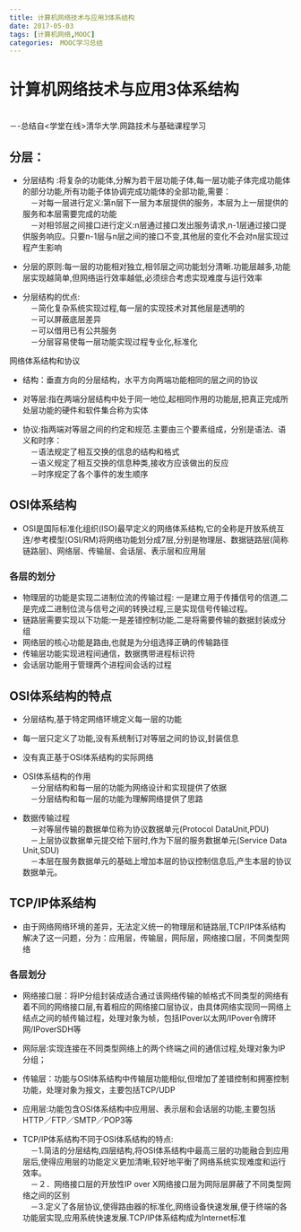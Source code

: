 ```yaml
---
title: 计算机网络技术与应用3体系结构
date: 2017-05-03
tags: [计算机网络,MOOC]
categories:　MOOC学习总结
---
```


# 计算机网络技术与应用3体系结构
<br/>   －-总结自<学堂在线>清华大学.网路技术与基础课程学习

## 分层：
* 分层结构 :将复杂的功能体,分解为若干层功能子体,每一层功能子体完成功能体的部分功能,所有功能子体协调完成功能体的全部功能,需要：
<br/>　－对每一层进行定义:第n层下一层为本层提供的服务，本层为上一层提供的服务和本层需要完成的功能
<br/>　－对相邻层之间接口进行定义:n层通过接口发出服务请求,n-1层通过接口提供服务响应。只要n-1层与n层之间的接口不变,其他层的变化不会对n层实现过程产生影响

* 分层的原则:每一层的功能相对独立,相邻层之间功能划分清晰.功能层越多,功能层实现越简单,但网络运行效率越低,必须综合考虑实现难度与运行效率
* 分层结构的优点:
<br/>　－简化复杂系统实现过程,每一层的实现技术对其他层是透明的
<br/>　－可以屏蔽底层差异
<br/>　－可以借用已有公共服务
<br/>　－分层容易使每一层功能实现过程专业化,标准化

网络体系结构和协议
* 结构：垂直方向的分层结构，水平方向两端功能相同的层之间的协议
* 对等层:指在两端分层结构中处于同一地位,起相同作用的功能层,把真正完成所处层功能的硬件和软件集合称为实体

* 协议:指两端对等层之间的约定和规范.主要由三个要素组成，分别是语法、语义和时序：
<br/>　－语法规定了相互交换的信息的结构和格式
<br/>　－语义规定了相互交换的信息种类,接收方应该做出的反应
<br/>　－时序规定了各个事件的发生顺序

## OSI体系结构

* OSI是国际标准化组织(ISO)最早定义的网络体系结构,它的全称是开放系统互连/参考模型(OSI/RM)将网络功能划分成7层,分别是物理层、数据链路层(简称链路层)、网络层、传输层、会话层、表示层和应用层
### 各层的划分
* 物理层的功能是实现二进制位流的传输过程: 一是建立用于传播信号的信道,二是完成二进制位流与信号之间的转换过程,三是实现信号传输过程。
* 链路层需要实现以下功能:一是差错控制功能,二是将需要传输的数据封装成分组
* 网络层的核心功能是路由,也就是为分组选择正确的传输路径
* 传输层功能实现进程间通信，数据携带进程标识符
* 会话层功能用于管理两个进程间会话的过程

## OSI体系结构的特点
* 分层结构,基于特定网络环境定义每一层的功能
* 每一层只定义了功能,没有系统制订对等层之间的协议,封装信息
* 没有真正基于OSI体系结构的实际网络
* OSI体系结构的作用
<br/>　－分层结构和每一层的功能为网络设计和实现提供了依据
<br/>　－分层结构和每一层的功能为理解网络提供了思路

* 数据传输过程
<br/>　－对等层传输的数据单位称为协议数据单元(Protocol DataUnit,PDU)
<br/>　－上层协议数据单元提交给下层时,作为下层的服务数据单元(Service Data Unit,SDU)
<br/>　－本层在服务数据单元的基础上增加本层的协议控制信息后,产生本层的协议数据单元。



##  TCP/IP体系结构
* 由于网络网络环境的差异，无法定义统一的物理层和链路层,TCP/IP体系结构解决了这一问题，分为：应用层，传输层，网际层，网络接口层，不同类型网络
### 各层划分
* 网络接口层：将IP分组封装成适合通过该网络传输的帧格式不同类型的网络有着不同的网络接口层,有着相应的网络接口层协议，由具体网络实现同一网络上结点之间的帧传输过程，处理对象为帧，包括IPover以太网/IPover令牌环网/IPoverSDH等
* 网际层:实现连接在不同类型网络上的两个终端之间的通信过程,处理对象为IP分组；
* 传输层：功能与OSI体系结构中传输层功能相似,但增加了差错控制和拥塞控制功能，处理对象为报文，主要包括TCP/UDP
* 应用层:功能包含OSI体系结构中应用层、表示层和会话层的功能,主要包括HTTP／FTP／SMTP／POP3等

* TCP/IP体系结构不同于OSI体系结构的特点:
<br/>　－1.简洁的分层结构,四层结构,将OSI体系结构中最高三层的功能融合到应用层后,使得应用层的功能定义更加清晰,较好地平衡了网络系统实现难度和运行效率。
<br/>　－２．网络接口层的开放性IP over X网络接口层为网际层屏蔽了不同类型网络之间的区别
<br/>　－3.定义了各层协议,使得路由器的标准化,网络设备快速发展,便于终端的各功能层实现,应用系统快速发展.TCP/IP体系结构成为Internet标准